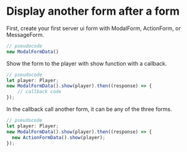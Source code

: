 # Display another form after a form

First, create your first server ui form with ModalForm, ActionForm, or MessageForm.

```js
// pseudocode
new ModalFormData()
```

Show the form to the player with show function with a callback.

```js
// pseudocode
let player: Player;
new ModalFormData().show(player).then((response) => {
    // callback code
});
```

In the callback call another form, it can be any of the three forms.

```js
// pseudocode
let player: Player;
new ModalFormData().show(player).then((response) => {
  new ActionFormData().show(player);
});
```